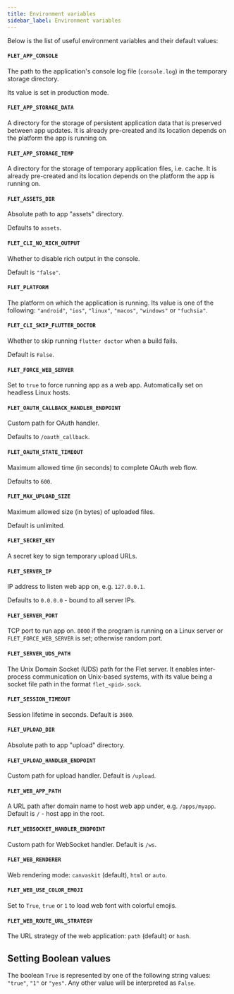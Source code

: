 ```yaml
---
title: Environment variables
sidebar_label: Environment variables
---
```


Below is the list of useful environment variables and their default values:

#### `FLET_APP_CONSOLE` 

The path to the application's console log file (`console.log`) in the temporary storage directory.

Its value is set in production mode.

#### `FLET_APP_STORAGE_DATA`

A directory for the storage of persistent application data that is preserved between app updates. 
It is already pre-created and its location depends on the platform the app is running on.

#### `FLET_APP_STORAGE_TEMP`

A directory for the storage of temporary application files, i.e. cache. 
It is already pre-created and its location depends on the platform the app is running on.

#### `FLET_ASSETS_DIR`

Absolute path to app "assets" directory.

Defaults to `assets`.

#### `FLET_CLI_NO_RICH_OUTPUT`

Whether to disable rich output in the console.

Default is `"false"`.

#### `FLET_PLATFORM` 

The platform on which the application is running. 
Its value is one of the following: `"android"`, `"ios"`, `"linux"`, `"macos"`, `"windows"` or `"fuchsia"`.

#### `FLET_CLI_SKIP_FLUTTER_DOCTOR`

Whether to skip running `flutter doctor` when a build fails. 

Default is `False`.

#### `FLET_FORCE_WEB_SERVER`

Set to `true` to force running app as a web app. Automatically set on headless Linux hosts.

#### `FLET_OAUTH_CALLBACK_HANDLER_ENDPOINT`

Custom path for OAuth handler.

Defaults to `/oauth_callback`.

#### `FLET_OAUTH_STATE_TIMEOUT`

Maximum allowed time (in seconds) to complete OAuth web flow.

Defaults to `600`.

#### `FLET_MAX_UPLOAD_SIZE`

Maximum allowed size (in bytes) of uploaded files.

Default is unlimited.

#### `FLET_SECRET_KEY`

A secret key to sign temporary upload URLs.

#### `FLET_SERVER_IP`

IP address to listen web app on, e.g. `127.0.0.1`.

Defaults to `0.0.0.0` - bound to all server IPs.

#### `FLET_SERVER_PORT`

TCP port to run app on. `8000` if the program is running on a Linux server or `FLET_FORCE_WEB_SERVER` is set; otherwise
random port.

#### `FLET_SERVER_UDS_PATH` 

The Unix Domain Socket (UDS) path for the Flet server. It enables inter-process communication on Unix-based systems, with its value being a socket file path in the format `flet_<pid>.sock`.

#### `FLET_SESSION_TIMEOUT`

Session lifetime in seconds. Default is `3600`.

#### `FLET_UPLOAD_DIR`

Absolute path to app "upload" directory.

#### `FLET_UPLOAD_HANDLER_ENDPOINT`

Custom path for upload handler. Default is `/upload`.

#### `FLET_WEB_APP_PATH`

A URL path after domain name to host web app under, e.g. `/apps/myapp`. Default is `/` - host app in the root.

#### `FLET_WEBSOCKET_HANDLER_ENDPOINT`

Custom path for WebSocket handler. Default is `/ws`.

#### `FLET_WEB_RENDERER`

Web rendering mode: `canvaskit` (default), `html` or `auto`.

#### `FLET_WEB_USE_COLOR_EMOJI`

Set to `True`, `true` or `1` to load web font with colorful emojis.

#### `FLET_WEB_ROUTE_URL_STRATEGY`

The URL strategy of the web application: `path` (default) or `hash`.

## Setting Boolean values

The boolean `True` is represented by one of the following string values: `"true"`, `"1"` or `"yes"`. 
Any other value will be interpreted as `False`.
